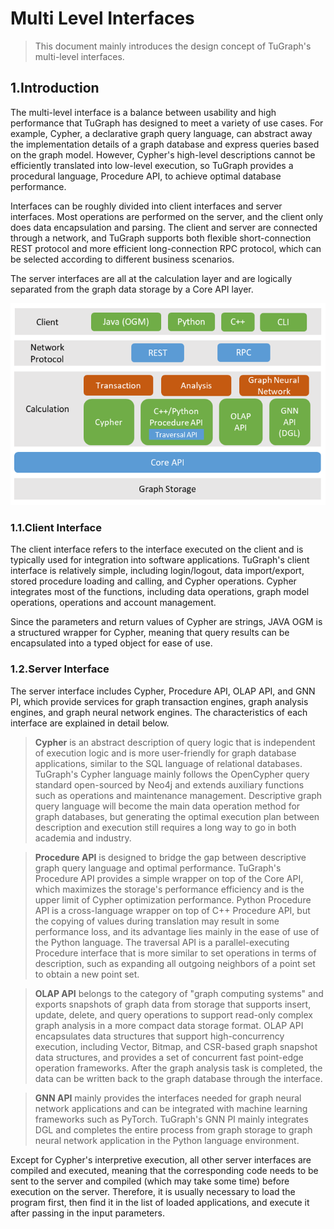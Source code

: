 # Multi Level Interfaces

> This document mainly introduces the design concept of TuGraph's multi-level interfaces.

## 1.Introduction

The multi-level interface is a balance between usability and high performance that TuGraph has designed to meet a variety of use cases. For example, Cypher, a declarative graph query language, can abstract away the implementation details of a graph database and express queries based on the graph model. However, Cypher's high-level descriptions cannot be efficiently translated into low-level execution, so TuGraph provides a procedural language, Procedure API, to achieve optimal database performance.

Interfaces can be roughly divided into client interfaces and server interfaces. Most operations are performed on the server, and the client only does data encapsulation and parsing. The client and server are connected through a network, and TuGraph supports both flexible short-connection REST protocol and more efficient long-connection RPC protocol, which can be selected according to different business scenarios.

The server interfaces are all at the calculation layer and are logically separated from the graph data storage by a Core API layer.

![Multi Level Interfaces](../../../../images/multi-level-Interfaces-en.png)

### 1.1.Client Interface

The client interface refers to the interface executed on the client and is typically used for integration into software applications. TuGraph's client interface is relatively simple, including login/logout, data import/export, stored procedure loading and calling, and Cypher operations. Cypher integrates most of the functions, including data operations, graph model operations, operations and account management.

Since the parameters and return values of Cypher are strings, JAVA OGM is a structured wrapper for Cypher, meaning that query results can be encapsulated into a typed object for ease of use.

### 1.2.Server Interface

The server interface includes Cypher, Procedure API, OLAP API, and GNN PI, which provide services for graph transaction engines, graph analysis engines, and graph neural network engines. The characteristics of each interface are explained in detail below.

> __Cypher__ is an abstract description of query logic that is independent of execution logic and is more user-friendly for graph database applications, similar to the SQL language of relational databases. TuGraph's Cypher language mainly follows the OpenCypher query standard open-sourced by Neo4j and extends auxiliary functions such as operations and maintenance management. Descriptive graph query language will become the main data operation method for graph databases, but generating the optimal execution plan between description and execution still requires a long way to go in both academia and industry.

> __Procedure API__ is designed to bridge the gap between descriptive graph query language and optimal performance. TuGraph's Procedure API provides a simple wrapper on top of the Core API, which maximizes the storage's performance efficiency and is the upper limit of Cypher optimization performance. Python Procedure API is a cross-language wrapper on top of C++ Procedure API, but the copying of values during translation may result in some performance loss, and its advantage lies mainly in the ease of use of the Python language. The traversal API is a parallel-executing Procedure interface that is more similar to set operations in terms of description, such as expanding all outgoing neighbors of a point set to obtain a new point set.

> __OLAP API__ belongs to the category of "graph computing systems" and exports snapshots of graph data from storage that supports insert, update, delete, and query operations to support read-only complex graph analysis in a more compact data storage format. OLAP API encapsulates data structures that support high-concurrency execution, including Vector, Bitmap, and CSR-based graph snapshot data structures, and provides a set of concurrent fast point-edge operation frameworks. After the graph analysis task is completed, the data can be written back to the graph database through the interface.

> __GNN API__ mainly provides the interfaces needed for graph neural network applications and can be integrated with machine learning frameworks such as PyTorch. TuGraph's GNN PI mainly integrates DGL and completes the entire process from graph storage to graph neural network application in the Python language environment.

Except for Cypher's interpretive execution, all other server interfaces are compiled and executed, meaning that the corresponding code needs to be sent to the server and compiled (which may take some time) before execution on the server. Therefore, it is usually necessary to load the program first, then find it in the list of loaded applications, and execute it after passing in the input parameters.
